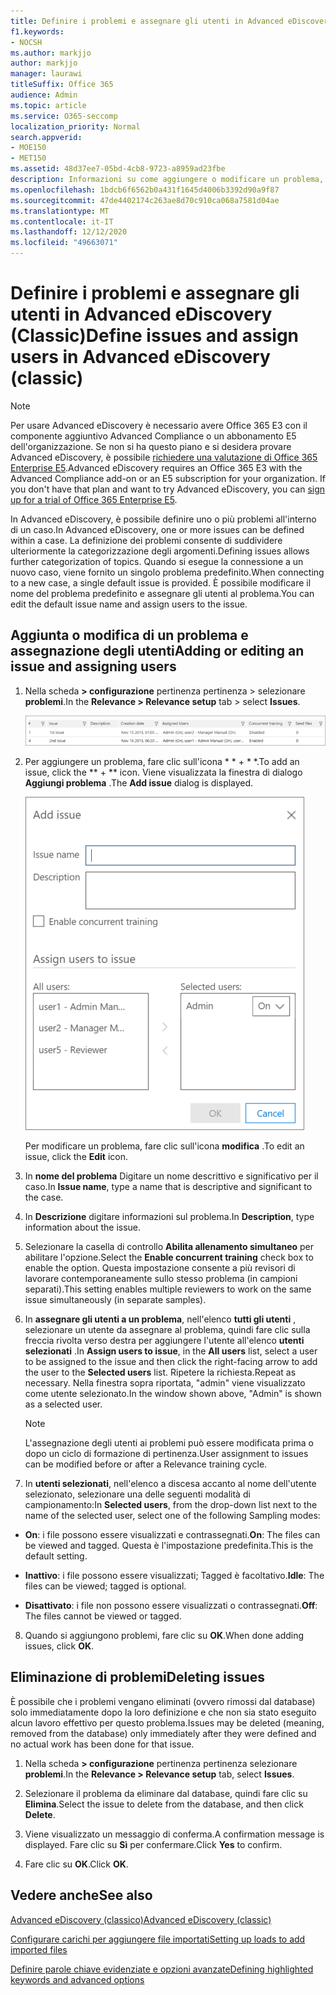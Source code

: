 ```yaml
---
title: Definire i problemi e assegnare gli utenti in Advanced eDiscovery
f1.keywords:
- NOCSH
ms.author: markjjo
author: markjjo
manager: laurawi
titleSuffix: Office 365
audience: Admin
ms.topic: article
ms.service: O365-seccomp
localization_priority: Normal
search.appverid:
- MOE150
- MET150
ms.assetid: 48d37ee7-05bd-4cb8-9723-a8959ad23fbe
description: Informazioni su come aggiungere o modificare un problema, ad esempio per l'assegnazione di utenti o per eliminare un problema per un caso di eDiscovery in Advanced eDiscovery.
ms.openlocfilehash: 1bdcb6f6562b0a431f1645d4006b3392d90a9f87
ms.sourcegitcommit: 47de4402174c263ae8d70c910ca068a7581d04ae
ms.translationtype: MT
ms.contentlocale: it-IT
ms.lasthandoff: 12/12/2020
ms.locfileid: "49663071"
---
```

# <a name="define-issues-and-assign-users-in-advanced-ediscovery-classic"></a><span data-ttu-id="9a163-103">Definire i problemi e assegnare gli utenti in Advanced eDiscovery (Classic)</span><span class="sxs-lookup"><span data-stu-id="9a163-103">Define issues and assign users in Advanced eDiscovery (classic)</span></span>

> [!NOTE]
> <span data-ttu-id="9a163-p101">Per usare Advanced eDiscovery è necessario avere Office 365 E3 con il componente aggiuntivo Advanced Compliance o un abbonamento E5 dell'organizzazione. Se non si ha questo piano e si desidera provare Advanced eDiscovery, è possibile [richiedere una valutazione di Office 365 Enterprise E5](https://go.microsoft.com/fwlink/p/?LinkID=698279).</span><span class="sxs-lookup"><span data-stu-id="9a163-p101">Advanced eDiscovery requires an Office 365 E3 with the Advanced Compliance add-on or an E5 subscription for your organization. If you don't have that plan and want to try Advanced eDiscovery, you can [sign up for a trial of Office 365 Enterprise E5](https://go.microsoft.com/fwlink/p/?LinkID=698279).</span></span> 
  
<span data-ttu-id="9a163-106">In Advanced eDiscovery, è possibile definire uno o più problemi all'interno di un caso.</span><span class="sxs-lookup"><span data-stu-id="9a163-106">In Advanced eDiscovery, one or more issues can be defined within a case.</span></span> <span data-ttu-id="9a163-107">La definizione dei problemi consente di suddividere ulteriormente la categorizzazione degli argomenti.</span><span class="sxs-lookup"><span data-stu-id="9a163-107">Defining issues allows further categorization of topics.</span></span> <span data-ttu-id="9a163-108">Quando si esegue la connessione a un nuovo caso, viene fornito un singolo problema predefinito.</span><span class="sxs-lookup"><span data-stu-id="9a163-108">When connecting to a new case, a single default issue is provided.</span></span> <span data-ttu-id="9a163-109">È possibile modificare il nome del problema predefinito e assegnare gli utenti al problema.</span><span class="sxs-lookup"><span data-stu-id="9a163-109">You can edit the default issue name and assign users to the issue.</span></span> 
  
## <a name="adding-or-editing-an-issue-and-assigning-users"></a><span data-ttu-id="9a163-110">Aggiunta o modifica di un problema e assegnazione degli utenti</span><span class="sxs-lookup"><span data-stu-id="9a163-110">Adding or editing an issue and assigning users</span></span>

1. <span data-ttu-id="9a163-111">Nella scheda **\> configurazione** pertinenza pertinenza \> selezionare **problemi**.</span><span class="sxs-lookup"><span data-stu-id="9a163-111">In the **Relevance \> Relevance setup** tab \> select **Issues**.</span></span>
    
    ![Problemi relativi alla configurazione di pertinenza](../media/dfd8f9ef-b167-4ed9-980e-00ae98a97169.png)
  
2. <span data-ttu-id="9a163-113">Per aggiungere un problema, fare clic sull'icona \* \* + \* \*.</span><span class="sxs-lookup"><span data-stu-id="9a163-113">To add an issue, click the \*\* + \*\* icon.</span></span> <span data-ttu-id="9a163-114">Viene visualizzata la finestra di dialogo **Aggiungi problema** .</span><span class="sxs-lookup"><span data-stu-id="9a163-114">The **Add issue** dialog is displayed.</span></span> 
    
    ![Problema relativo all'aggiunta della configurazione di pertinenza](../media/c8e94982-139a-472a-b85d-282f2d742046.png)
  
    <span data-ttu-id="9a163-116">Per modificare un problema, fare clic sull'icona **modifica** .</span><span class="sxs-lookup"><span data-stu-id="9a163-116">To edit an issue, click the **Edit** icon.</span></span> 
    
3. <span data-ttu-id="9a163-117">In **nome del problema** Digitare un nome descrittivo e significativo per il caso.</span><span class="sxs-lookup"><span data-stu-id="9a163-117">In **Issue name**, type a name that is descriptive and significant to the case.</span></span> 
    
4. <span data-ttu-id="9a163-118">In **Descrizione** digitare informazioni sul problema.</span><span class="sxs-lookup"><span data-stu-id="9a163-118">In **Description**, type information about the issue.</span></span>
    
5. <span data-ttu-id="9a163-119">Selezionare la casella di controllo **Abilita allenamento simultaneo** per abilitare l'opzione.</span><span class="sxs-lookup"><span data-stu-id="9a163-119">Select the **Enable concurrent training** check box to enable the option.</span></span> <span data-ttu-id="9a163-120">Questa impostazione consente a più revisori di lavorare contemporaneamente sullo stesso problema (in campioni separati).</span><span class="sxs-lookup"><span data-stu-id="9a163-120">This setting enables multiple reviewers to work on the same issue simultaneously (in separate samples).</span></span> 
    
6. <span data-ttu-id="9a163-121">In **assegnare gli utenti a un problema**, nell'elenco **tutti gli utenti** , selezionare un utente da assegnare al problema, quindi fare clic sulla freccia rivolta verso destra per aggiungere l'utente all'elenco **utenti selezionati** .</span><span class="sxs-lookup"><span data-stu-id="9a163-121">In **Assign users to issue**, in the **All users** list, select a user to be assigned to the issue and then click the right-facing arrow to add the user to the **Selected users** list.</span></span> <span data-ttu-id="9a163-122">Ripetere la richiesta.</span><span class="sxs-lookup"><span data-stu-id="9a163-122">Repeat as necessary.</span></span> <span data-ttu-id="9a163-123">Nella finestra sopra riportata, "admin" viene visualizzato come utente selezionato.</span><span class="sxs-lookup"><span data-stu-id="9a163-123">In the window shown above, "Admin" is shown as a selected user.</span></span> 
    
    > [!NOTE]
    > <span data-ttu-id="9a163-124">L'assegnazione degli utenti ai problemi può essere modificata prima o dopo un ciclo di formazione di pertinenza.</span><span class="sxs-lookup"><span data-stu-id="9a163-124">User assignment to issues can be modified before or after a Relevance training cycle.</span></span> 
  
7. <span data-ttu-id="9a163-125">In **utenti selezionati**, nell'elenco a discesa accanto al nome dell'utente selezionato, selezionare una delle seguenti modalità di campionamento:</span><span class="sxs-lookup"><span data-stu-id="9a163-125">In **Selected users**, from the drop-down list next to the name of the selected user, select one of the following Sampling modes:</span></span> 
    
  - <span data-ttu-id="9a163-126">**On**: i file possono essere visualizzati e contrassegnati.</span><span class="sxs-lookup"><span data-stu-id="9a163-126">**On**: The files can be viewed and tagged.</span></span> <span data-ttu-id="9a163-127">Questa è l'impostazione predefinita.</span><span class="sxs-lookup"><span data-stu-id="9a163-127">This is the default setting.</span></span>
    
  - <span data-ttu-id="9a163-128">**Inattivo**: i file possono essere visualizzati; Tagged è facoltativo.</span><span class="sxs-lookup"><span data-stu-id="9a163-128">**Idle**: The files can be viewed; tagged is optional.</span></span>
    
  - <span data-ttu-id="9a163-129">**Disattivato**: i file non possono essere visualizzati o contrassegnati.</span><span class="sxs-lookup"><span data-stu-id="9a163-129">**Off**: The files cannot be viewed or tagged.</span></span>
    
8. <span data-ttu-id="9a163-130">Quando si aggiungono problemi, fare clic su **OK**.</span><span class="sxs-lookup"><span data-stu-id="9a163-130">When done adding issues, click **OK**.</span></span>
    
## <a name="deleting-issues"></a><span data-ttu-id="9a163-131">Eliminazione di problemi</span><span class="sxs-lookup"><span data-stu-id="9a163-131">Deleting issues</span></span>

<span data-ttu-id="9a163-132">È possibile che i problemi vengano eliminati (ovvero rimossi dal database) solo immediatamente dopo la loro definizione e che non sia stato eseguito alcun lavoro effettivo per questo problema.</span><span class="sxs-lookup"><span data-stu-id="9a163-132">Issues may be deleted (meaning, removed from the database) only immediately after they were defined and no actual work has been done for that issue.</span></span> 
  
1. <span data-ttu-id="9a163-133">Nella scheda **\> configurazione** pertinenza pertinenza selezionare **problemi**.</span><span class="sxs-lookup"><span data-stu-id="9a163-133">In the **Relevance \> Relevance setup** tab, select **Issues**.</span></span>
    
2. <span data-ttu-id="9a163-134">Selezionare il problema da eliminare dal database, quindi fare clic su **Elimina**.</span><span class="sxs-lookup"><span data-stu-id="9a163-134">Select the issue to delete from the database, and then click **Delete**.</span></span>
    
3. <span data-ttu-id="9a163-135">Viene visualizzato un messaggio di conferma.</span><span class="sxs-lookup"><span data-stu-id="9a163-135">A confirmation message is displayed.</span></span> <span data-ttu-id="9a163-136">Fare clic su **Sì** per confermare.</span><span class="sxs-lookup"><span data-stu-id="9a163-136">Click **Yes** to confirm.</span></span> 
    
4. <span data-ttu-id="9a163-137">Fare clic su **OK**.</span><span class="sxs-lookup"><span data-stu-id="9a163-137">Click **OK**.</span></span>
    
## <a name="see-also"></a><span data-ttu-id="9a163-138">Vedere anche</span><span class="sxs-lookup"><span data-stu-id="9a163-138">See also</span></span>

[<span data-ttu-id="9a163-139">Advanced eDiscovery (classico)</span><span class="sxs-lookup"><span data-stu-id="9a163-139">Advanced eDiscovery (classic)</span></span>](office-365-advanced-ediscovery.md)
  
[<span data-ttu-id="9a163-140">Configurare carichi per aggiungere file importati</span><span class="sxs-lookup"><span data-stu-id="9a163-140">Setting up loads to add imported files</span></span>](set-up-loads-to-add-imported-files.md)
  
[<span data-ttu-id="9a163-141">Definire parole chiave evidenziate e opzioni avanzate</span><span class="sxs-lookup"><span data-stu-id="9a163-141">Defining highlighted keywords and advanced options</span></span>](define-highlighted-keywords-and-advanced-options.md)

